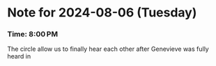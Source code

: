 # Note for 2024-08-06 (Tuesday)
### Time: 8:00 PM

The circle allow us to finally hear each other after Genevieve was fully heard in
